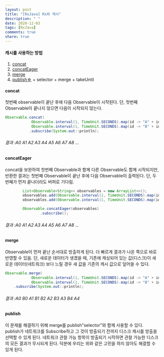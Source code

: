 ```yaml
---
layout: post
title: "[RxJava] Rx와 캐시"
description: " "
date: 2020-12-03
tags: [RxJava]
comments: true
share: true
---
```



#### 캐시를 사용하는 방법 
1. [concat](http://reactivex.io/documentation/operators/concat.html)
2. [concatEager](http://reactivex.io/RxJava/javadoc/rx/Observable.html#concatEager(java.lang.Iterable))
3. [merge](http://reactivex.io/documentation/operators/merge.html)
4. [publish☆](http://reactivex.io/RxJava/javadoc/rx/Observable.html#publish(rx.functions.Func1)) + selector + merge + takeUntil


#### concat
첫번째 observable이 끝난 후에 다음 Observable이 시작된다.
단, 첫번째 Observable이 끝나지 않으면 다음이 시작되지 않는다.



```java
Observable.concat(            
		   	Observable.interval(1, TimeUnit.SECONDS).map(id -> "A" + id),
         	Observable.interval(1, TimeUnit.SECONDS).map(id -> "B" + id))
           .subscribe(System.out::println);
```

###### 결과 :A0 A1 A2 A3 A4 A5 A6 A7 A8 ...


#### concatEager
concat을 보완하여 첫번째 Observable과 함께 다른 Observable도 함께 시작되지만, 반환한 결과는 첫번째 Observable이 끝난 후에 다음 Observable이 출력된다. 단, 두번째가 먼저 끝나더라도 버퍼로 기다림.


```java
        List<Observable<String>> observables = new ArrayList<>();
        observables.add(Observable.interval(1, TimeUnit.SECONDS).map(id -> "A" + id));
        observables.add(Observable.interval(1, TimeUnit.SECONDS).map(id -> "B" + id));

        Observable.concatEager(observables)
                .subscribe();
```

###### 결과 :A0 A1 A2 A3 A4 A5 A6 A7 A8 ...


#### merge

Observable이 먼저 끝난 순서대로 방출하게 된다. 더 빠르게 결과가 나온 쪽으로 바로 반영할 수 있음.
단, 새로운 데이터가 생겼을 때, 기존에 캐싱되어 있는 값(디스크)이 새로운 데이터(네트워크) 보다 느릴 경우 새 값을 기존의 캐시 값으로 덮어쓸 수 있다.


```java
Observable.merge(
            Observable.interval(1, TimeUnit.SECONDS).map(id -> "A" + id),
            Observable.interval(1, TimeUnit.SECONDS).map(id -> "B" + id))
    .subscribe(System.out::println);
```

###### 결과 :A0 B0 A1 B1 B2 A2 B3 A3 B4 A4


#### publish
이 문제를 해결하기 위해 merge를 publish"selector"와 함께 사용할 수 있다. publish가 네트워크를 Subscribe하고 그 것이 방출되기 전까지 디스크 캐시를 방출을 선택할 수 있게 된다. 네트워크 관찰 가능 항목이 방출되기 시작하면 관찰 가능한 디스크의 모든 결과가 무시되게 된다. 덕분에 우리는 위와 같은 고민을 하지 않아도 해결할 수 있게 된다.